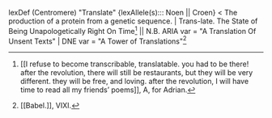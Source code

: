 

lexDef (Centromere) "Translate" {lexAllele(s)::: Noen || Croen} < The production of a protein from a genetic sequence. | Trans-late. The State of Being Unapologetically Right On Time[^TranslateNoen] || N.B. ARIA var = "A Translation Of Unsent Texts" | DNE var = "A Tower of Translations"[^TranslateCroen]

[^TranslateNoen]: [[I refuse to become transcribable, translatable. you had to be there!  after the revolution, there will still be restaurants, but they will be very different. they will be free, and loving. after the revolution, I will have time to read all my friends’ poems]], A, for Adrian.
[^TranslateCroen]: [[Babel.]], VIXI.